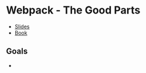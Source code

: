# Webpack - The Good Parts

* [Slides](https://presentations.survivejs.com/webpack-the-good-parts/)
* [Book](https://survivejs.com/webpack/)

## Goals

*
